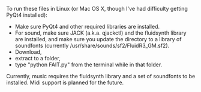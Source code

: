 To run these files in Linux (or Mac OS X, though I've had difficulty getting PyQt4 installed):

- Make sure PyQt4 and other required libraries are installed.
- For sound, make sure JACK (a.k.a. qjackctl) and the fluidsynth library are installed, and make sure you update the directory to a library of soundfonts (currently /usr/share/sounds/sf2/FluidR3_GM.sf2). 
- Download, 
- extract to a folder, 
- type "python FAIT.py" from the terminal while in that folder. 

Currently, music requires the fluidsynth library and a set of soundfonts to be installed. Midi support is planned for the future. 
